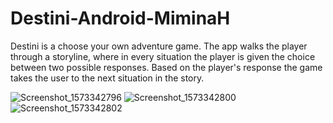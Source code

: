 # Destini-Android-MiminaH
Destini is a choose your own adventure game. 
The app walks the player through a storyline, where in every situation the player is given the choice between two possible responses.
Based on the player's response the game takes the user to the next situation in the story.

![Screenshot_1573342796](https://user-images.githubusercontent.com/42913303/68536484-2c1a0a00-035c-11ea-8dd1-a913dab78297.png)
![Screenshot_1573342800](https://user-images.githubusercontent.com/42913303/68536487-32a88180-035c-11ea-99d8-8946c41b387f.png)
![Screenshot_1573342802](https://user-images.githubusercontent.com/42913303/68536488-363c0880-035c-11ea-8d7e-f58c59837ef5.png)
